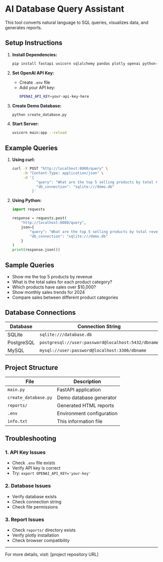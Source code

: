 # AI Database Query Assistant

This tool converts natural language to SQL queries, visualizes data, and generates reports.

## Setup Instructions

1. **Install Dependencies:**

   ```bash
   pip install fastapi uvicorn sqlalchemy pandas plotly openai python-dotenv jinja2
   ```

2. **Set OpenAI API Key:**

   - Create `.env` file
   - Add your API key:
     ```bash
     OPENAI_API_KEY=your-api-key-here
     ```

3. **Create Demo Database:**

   ```bash
   python create_database.py
   ```

4. **Start Server:**
   ```bash
   uvicorn main:app --reload
   ```

## Example Queries

1. **Using curl:**

   ```bash
   curl -X POST "http://localhost:8000/query" \
        -H "Content-Type: application/json" \
        -d '{
              "query": "What are the top 5 selling products by total revenue?",
              "db_connection": "sqlite:///demo.db"
            }'
   ```

2. **Using Python:**

   ```python
   import requests

   response = requests.post(
       "http://localhost:8000/query",
       json={
           "query": "What are the top 5 selling products by total revenue?",
           "db_connection": "sqlite:///demo.db"
       }
   )
   print(response.json())
   ```

## Sample Queries

- Show me the top 5 products by revenue
- What is the total sales for each product category?
- Which products have sales over $10,000?
- Show monthly sales trends for 2024
- Compare sales between different product categories

## Database Connections

| Database   | Connection String                                  |
| ---------- | -------------------------------------------------- |
| SQLite     | `sqlite:///database.db`                            |
| PostgreSQL | `postgresql://user:password@localhost:5432/dbname` |
| MySQL      | `mysql://user:password@localhost:3306/dbname`      |

## Project Structure

| File                 | Description               |
| -------------------- | ------------------------- |
| `main.py`            | FastAPI application       |
| `create_database.py` | Demo database generator   |
| `reports/`           | Generated HTML reports    |
| `.env`               | Environment configuration |
| `info.txt`           | This information file     |

## Troubleshooting

### 1. API Key Issues

- Check `.env` file exists
- Verify API key is correct
- Try: `export OPENAI_API_KEY='your-key'`

### 2. Database Issues

- Verify database exists
- Check connection string
- Check file permissions

### 3. Report Issues

- Check `reports/` directory exists
- Verify plotly installation
- Check browser compatibility

---

For more details, visit: [project repository URL]
